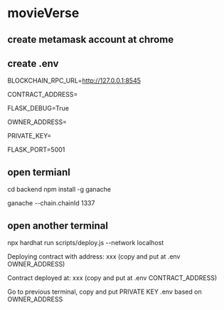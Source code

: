 # movieVerse

## create metamask account at chrome

## create .env
BLOCKCHAIN_RPC_URL=http://127.0.0.1:8545

CONTRACT_ADDRESS=

FLASK_DEBUG=True

OWNER_ADDRESS=

PRIVATE_KEY=

FLASK_PORT=5001

## open termianl
cd backend
npm install -g ganache

ganache --chain.chainId 1337

## open another terminal
npx hardhat run scripts/deploy.js --network localhost

Deploying contract with address: xxx (copy and put at .env OWNER_ADDRESS)

Contract deployed at: xxx (copy and put at .env CONTRACT_ADDRESS)

Go to previous terminal, copy and put PRIVATE KEY .env based on OWNER_ADDRESS
